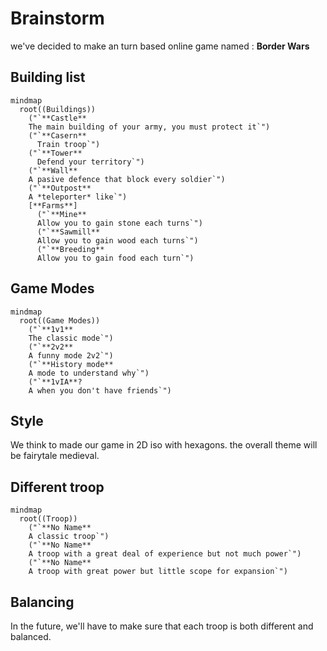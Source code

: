# Brainstorm

we've decided to make an turn based online game named : **Border Wars**

## Building list

```mermaid
mindmap
  root((Buildings))
    ("`**Castle**
    The main building of your army, you must protect it`")
    ("`**Casern**
      Train troop`")
    ("`**Tower**
      Defend your territory`")
    ("`**Wall**
    A pasive defence that block every soldier`")
    ("`**Outpost**
    A *teleporter* like`")
    [**Farms**]
      ("`**Mine**
      Allow you to gain stone each turns`")
      ("`**Sawmill**
      Allow you to gain wood each turns`")
      ("`**Breeding**
      Allow you to gain food each turn`")
```

## Game Modes

```mermaid
mindmap
  root((Game Modes))
    ("`**1v1**
    The classic mode`")
    ("`**2v2**
    A funny mode 2v2`")
    ("`**History mode**
    A mode to understand why`")
    ("`**1vIA**?
    A when you don't have friends`")
```


## Style 

We think to made our game in 2D iso with hexagons.
the overall theme will be fairytale medieval.

## Different troop 


```mermaid
mindmap
  root((Troop))
    ("`**No Name**
    A classic troop`")
    ("`**No Name**
    A troop with a great deal of experience but not much power`")
    ("`**No Name**
    A troop with great power but little scope for expansion`")
```

## Balancing

In the future, we'll have to make sure that each troop is both different and balanced. 